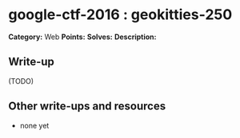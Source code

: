 # google-ctf-2016 : geokitties-250

**Category:** Web
**Points:** 
**Solves:** 
**Description:**



## Write-up

(TODO)

## Other write-ups and resources

* none yet
